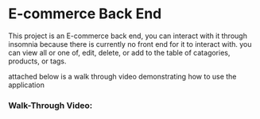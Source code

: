 # E-commerce Back End

This project is an E-commerce back end, you can interact with it through insomnia because there is currently no front end for it to interact with.
you can view all or one of, edit, delete, or add to the table of catagories, products, or tags.

attached below is a walk through video demonstrating how to use the application

### Walk-Through Video:
